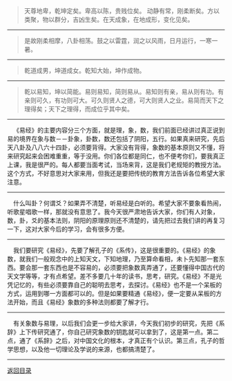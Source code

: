 > 天尊地卑，乾坤定矣。卑高以陈，贵贱位矣。 动静有常，刚柔断矣。方以类聚，物以群分，吉凶生矣。在天成象，在地成形，变化见矣。
___
> 是故刚柔相摩，八卦相荡。鼓之以雷霆，润之以风雨，日月运行，一寒一暑。
___
> 乾道成男，坤道成女。乾知大始，坤作成物。
___
> 乾以易知，坤以简能。易则易知，简则易从。易知则有亲，易从则有功。有亲则可久，有功则可大。可久则贤人之德，可大则贤人之业。易简而天下之理得矣；天下之理得，而成位乎其中矣。
___
&emsp;《易经》的主要内容分三个方面，就是理，象，数，我们前面已经讲过真正说到易的境界在象与数－－卦象，卦数，数还包括了阴阳，五行。如果真来研究，先后天八卦及八八六十四卦，必须要背得。大家没有背得，象数的基本原则又不懂，将来研究起来会困难重重，等于没用。你们各位都是同仁，也不便考你们，要我真正上课，我是很严的。每人都要当面考试，当场来背，这是我们老规矩的教授方法。这个方式，不好意思对大家来用，但我还是要把传统的教育方法告诉各位希望大家注意。
___
&emsp;什么叫卦？何谓爻？如果弄不清楚，听易经是白听的。希望大家不要象看热闹，听歌星唱歌一样，那就没有意思了。我今天很严肃地告诉大家，你们有人对象，数，卦，爻的基本法则，阴阳的原理原则还不清楚的，请先把过去我们讲的再复习一下，这对大家今后的学习，会有很多方便。
___
&emsp;我们要研究《易经》，先要了解孔子的《系传》，这是很重要的。《易经》的象数，就我们一般观念中的上知天文，下知地理，乃至算命看相，未卜先知那一套东西。要会那一套东西也是不容易的，必须要把象数真弄通了，还要懂得中国古代的天文学等等，才有点希望。差不多要几十年的读书，思考，研究。《易经》不是光凭记忆的，有些必须要靠自己的聪明去思考，去探讨。《易经》也不是一个呆板的方式，运用到哪一方面都可以的。但是如果要精通《易经》，便一定要从呆板的方法开始，而且《易经》象数的多种法则都要了解才行。
___
&emsp;有关象数与易理，以后我们会更一步给大家讲，今天我们初步的研究，先把《系辞》上下传研究通了，你自己研究象数的钥匙就可以拿到了，这是第一点。第二点，通了《系辞》之后，对中国文化的根本，才真正有个认识。第三点，孔子的哲学思想，以及他一切理论及学说的来源，也都搞清楚了。
___
[返回目录](../../../master/README.md#目录)
